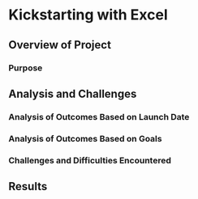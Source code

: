 # Kickstarting with Excel

## Overview of Project



### Purpose



## Analysis and Challenges


### Analysis of Outcomes Based on Launch Date


### Analysis of Outcomes Based on Goals


### Challenges and Difficulties Encountered

## Results

